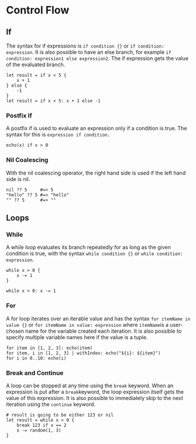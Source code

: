 # Control Flow

## If

The syntax for if expressions is `if condition {}` or `if condition: 
expression`. It is also possible to have an else branch, for example `if 
condition: expression1 else expression2`. The if expression gets the value of 
the evaluated branch.

```elk
let result = if x < 5 {
    x + 1
} else {
    -1
}
let result = if x < 5: x + 1 else -1
```

### Postfix If

A postfix if is used to evaluate an expression only if a condition is true. The 
syntax for this is `expression if condition.`

```elk
echo(x) if x > 0
```

### Nil Coalescing

With the nil coalescing operator, the right hand side is used if the left hand
side is nil.

```elk
nil ?? 5     #=> 5
"hello" ?? 5 #=> "hello"
"" ?? 5      #=> ""
```

## Loops

### While

A while loop evaluates its branch repeatedly for as long as the given condition 
is true, with the syntax `while condition {}` or `while condition: expression`.

```elk
while x > 0 {
    x -= 1
}

while x > 0: x -= 1
```

### For

A for loop iterates over an iterable value and has the syntax `for itemName in 
value {}` or `for itemName in value: expression` where `itemName`is a 
user-chosen name for the variable created each iteration. It is also possible 
to specify multiple variable names here if the value is a tuple.

```elk
for item in [1, 2, 3]: echo(item)
for item, i in [1, 2, 3] | withIndex: echo("${i}: ${item}")
for i in 0..10: echo(i)
```

### Break and Continue

A loop can be stopped at any time using the `break` keyword. When an expression 
is put after a `break`keyword, the loop expression itself gets the value of 
this expression. It is also possible to immediately skip to the next iteration 
using the `continue` keyword.

```elk
# result is going to be either 123 or nil
let result = while x > 0 {
    break 123 if x == 2
    x -= random(1, 3)
}
```